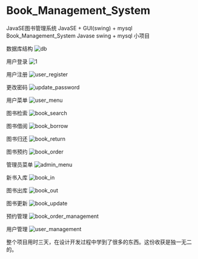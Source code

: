 # Book_Management_System
JavaSE图书管理系统
JavaSE + GUI(swing) + mysql
Book_Management_System
Javase swing + mysql 小项目

数据库结构 
![db](https://user-images.githubusercontent.com/85631111/145431843-21905b02-55c5-466d-bc23-dbb105af6ba5.JPG)

用户登录 
![1](https://user-images.githubusercontent.com/85631111/145431952-65dbf3b2-4506-43ac-8c88-b55dfc798f77.JPG)

用户注册 
![user_register](https://user-images.githubusercontent.com/85631111/145432041-178e08a5-6d12-4788-8016-6d515e5ead46.JPG)

更改密码 
![update_password](https://user-images.githubusercontent.com/85631111/145432126-1fe072d2-51a4-4ff0-a087-3085eb19d290.JPG)

用户菜单 
![user_menu](https://user-images.githubusercontent.com/85631111/145432214-a8f9ae3f-ddec-4688-937d-a0feaa4d02ac.JPG)

图书检索 
![book_search](https://user-images.githubusercontent.com/85631111/145432454-61da7e99-8b05-459b-aa6c-8788c650edff.JPG)

图书借阅 
![book_borrow](https://user-images.githubusercontent.com/85631111/145432532-901ea732-b39f-44e2-8ebd-8a97cd044e7a.JPG)

图书归还 
![book_return](https://user-images.githubusercontent.com/85631111/145432580-5fa238cf-88b7-4ed5-bcae-adf967cb47e0.JPG)

图书预约
![book_order](https://user-images.githubusercontent.com/85631111/145432691-3d32f16c-07ba-4b1f-ac15-f55c3e542e43.JPG)

管理员菜单
![admin_menu](https://user-images.githubusercontent.com/85631111/145432773-3bd2a57b-3362-4f41-9a36-0bd85e7d321d.JPG)

新书入库
![book_in](https://user-images.githubusercontent.com/85631111/145432862-b3307346-8c8b-448c-9c8b-40117e62d8fe.JPG)

图书出库 
![book_out](https://user-images.githubusercontent.com/85631111/145432902-28ac19a8-1683-4c32-99d7-eddba3e05c79.JPG)

图书更新 
![book_update](https://user-images.githubusercontent.com/85631111/145432937-df748c2f-541f-4035-b36f-cf00f70c682f.JPG)

预约管理
![book_order_management](https://user-images.githubusercontent.com/85631111/145432958-456947e0-8964-42ea-b7cc-3a0fa5340abd.JPG)

用户管理 
![user_management](https://user-images.githubusercontent.com/85631111/145432996-010e02b1-75c8-4d1a-a831-ecc1c042b358.JPG)

整个项目用时三天，在设计开发过程中学到了很多的东西。这份收获是独一无二的。
